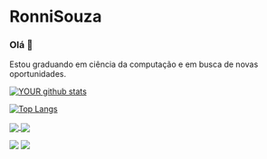 # RonniSouza


### Olá 👋
Estou graduando em ciência da computação e em busca de novas oportunidades.

[ ![YOUR github stats](https://github-readme-stats.vercel.app/api?username=RonniSouza&count_private=true&show_icons=true&theme=radical)](https://github.com/RonniSouza)

[![Top Langs](https://github-readme-stats.vercel.app/api/top-langs/?username=RonniSouza&layout=compact&theme=radical)](https://github.com/RonniSouza)

<a href="https://github.com/RonniSouza/">
  <img align="center" src="https://github-readme-stats.vercel.app/api?username=RonniSouza&count_private=true&show_icons=true&theme=radical" />
</a>
<a href="https://github.com/RonniSouza/">
  <img align="center" width:"500px" height:"500px" src="https://github-readme-stats.vercel.app/api/top-langs/?username=RonniSouza&layout=compact&theme=radical" />
</a>





[<img src="https://img.shields.io/badge/linkedin-%230077B5.svg?&style=for-the-badge&logo=linkedin&logoColor=white" />](https://www.linkedin.com/in/ronni-souza/) [<img src = "https://img.shields.io/badge/instagram-%23E4405F.svg?&style=for-the-badge&logo=instagram&logoColor=white">](https://www.instagram.com/ronnisouza/) 
